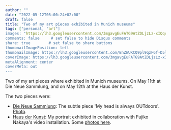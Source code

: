 ```yaml
---
author: ""
date: "2022-05-12T05:00:24+02:00"
draft: false
title: "Two of my art pieces exhibited in Munich museums"
tags: ["personal, "art"]
images: "https://lh3.googleusercontent.com/3mgavgEuFATG9AtZDLjzLz-xIQqckScA2z5WhcKb6voHBShbZIsj9Gd9ATqwinNoGSaK6ppDtQ_eM2j2mXV1fi2pjIJ_V5GA5LLlurVGofkJMjUOg64_HKbbP64BmSa0Ag0CXBjkLw8=w2400"
comments: false     # set false to hide Disqus comments
share: true        # set false to share buttons
thumbnailImagePosition: left
thumbnailImage: https://lh3.googleusercontent.com/BnZWUKCQ9pl9qzF6f-D5lcPoVHHZuEOdGLnAJpyiYc6_uucoQvzR7FU5Wefz14oMMWzZnaM-9pYaIapqXjl4cdqc3gc8mRcoYOtPOPk_hCG6Dnr8GiwWBmRSznpzHCQo9bhJ7v2RwT0=w2400
coverImage: https://lh3.googleusercontent.com/3mgavgEuFATG9AtZDLjzLz-xIQqckScA2z5WhcKb6voHBShbZIsj9Gd9ATqwinNoGSaK6ppDtQ_eM2j2mXV1fi2pjIJ_V5GA5LLlurVGofkJMjUOg64_HKbbP64BmSa0Ag0CXBjkLw8=w2400
metaAlignment: center
coverMeta: out
---
```


Two of my art pieces where exhibited in Munich museums. On May 11th at Die Neue Sammlung, and on May 12th at the Haus der Kunst.

<!--more-->

The two pieces were:

* [Die Neue Sammlung](https://dnstdm.de/): The subtle piece 'My head is always OUTdoors'. [Photo](https://photos.app.goo.gl/qqgHcbDsPxe9hM8e6).
* [Haus der Kunst](https://hausderkunst.de/en/): My portrait exhibited in collaboration with Fujiko Nakaya's video installation. Some [photos here](https://photos.app.goo.gl/iUd2jcoKArWEJo7t8).
